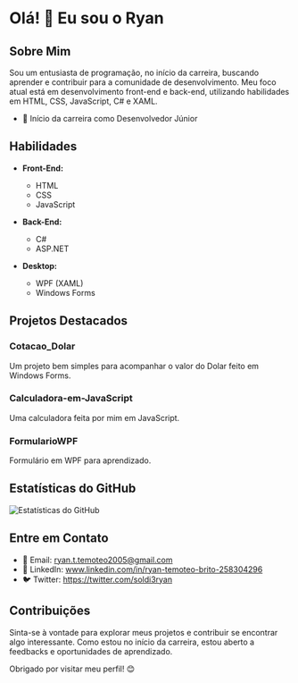# Olá! 👋 Eu sou o Ryan

## Sobre Mim

Sou um entusiasta de programação, no início da carreira, buscando aprender e contribuir para a comunidade de desenvolvimento. Meu foco atual está em desenvolvimento front-end e back-end, utilizando habilidades em HTML, CSS, JavaScript, C# e XAML.

- 💼 Início da carreira como Desenvolvedor Júnior

## Habilidades

- **Front-End:**
  - HTML
  - CSS
  - JavaScript

- **Back-End:**
  - C#
  - ASP.NET

- **Desktop:**
  - WPF (XAML)
  - Windows Forms

## Projetos Destacados

### Cotacao_Dolar
Um projeto bem simples para acompanhar o valor do Dolar feito em Windows Forms.

### Calculadora-em-JavaScript
Uma calculadora feita por mim em JavaScript.

### FormularioWPF
Formulário em WPF para aprendizado.

## Estatísticas do GitHub

![Estatísticas do GitHub](https://github-readme-stats.vercel.app/api?username=seu-username&show_icons=true&count_private=true&hide=contribs,prs)

## Entre em Contato

- 📧 Email: ryan.t.temoteo2005@gmail.com
- 💼 LinkedIn: www.linkedin.com/in/ryan-temoteo-brito-258304296
- 🐦 Twitter: https://twitter.com/soldi3ryan

## Contribuições

Sinta-se à vontade para explorar meus projetos e contribuir se encontrar algo interessante. Como estou no início da carreira, estou aberto a feedbacks e oportunidades de aprendizado.

Obrigado por visitar meu perfil! 😊
